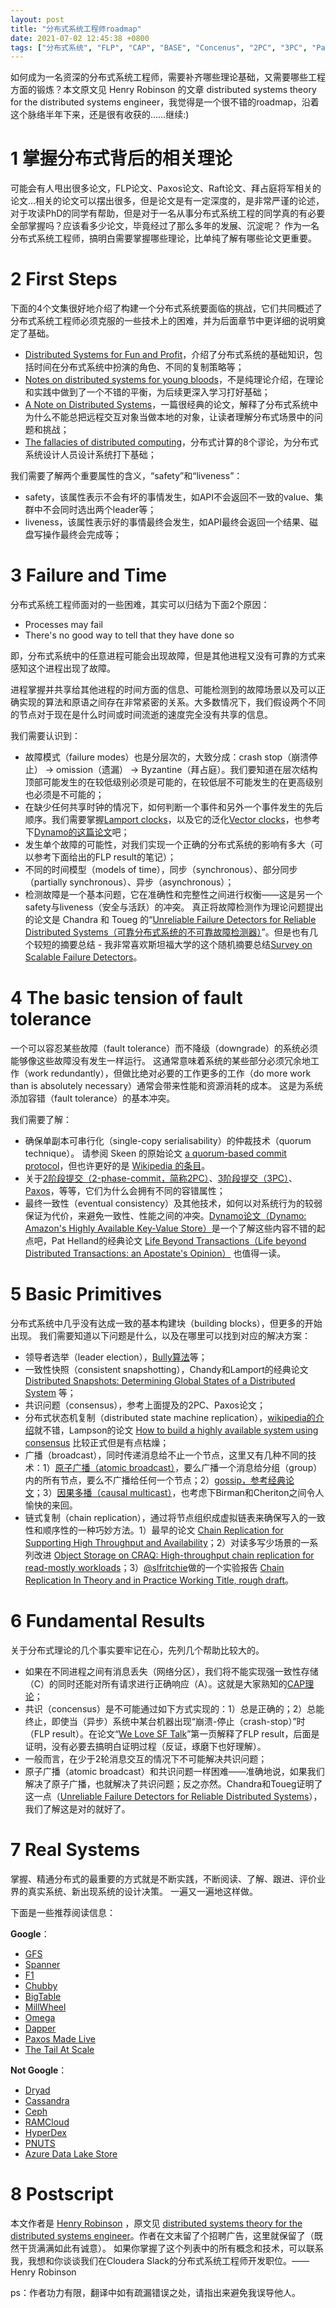 ```yaml
---
layout: post
title: "分布式系统工程师roadmap"
date: 2021-07-02 12:45:38 +0800
tags: ["分布式系统", "FLP", "CAP", "BASE", "Concenus", "2PC", "3PC", "Paxos", "Raft"]
---
```


如何成为一名资深的分布式系统工程师，需要补齐哪些理论基础，又需要哪些工程方面的锻炼？本文原文见 Henry Robinson 的文章 distributed systems theory for the distributed systems engineer，我觉得是一个很不错的roadmap，沿着这个脉络半年下来，还是很有收获的……继续:)

# 1 掌握分布式背后的相关理论

可能会有人甩出很多论文，FLP论文、Paxos论文、Raft论文、拜占庭将军相关的论文...相关的论文可以摆出很多，但是论文是有一定深度的，是非常严谨的论述，对于攻读PhD的同学有帮助，但是对于一名从事分布式系统工程的同学真的有必要全部掌握吗？应该看多少论文，毕竟经过了那么多年的发展、沉淀呢？
作为一名分布式系统工程师，搞明白需要掌握哪些理论，比单纯了解有哪些论文更重要。

# 2 First Steps

下面的4个文集很好地介绍了构建一个分布式系统要面临的挑战，它们共同概述了分布式系统工程师必须克服的一些技术上的困难，并为后面章节中更详细的说明奠定了基础。
- [Distributed Systems for Fun and Profit](http://book.mixu.net/distsys/)，介绍了分布式系统的基础知识，包括时间在分布式系统中扮演的角色、不同的复制策略等；
- [Notes on distributed systems for young bloods](http://www.somethingsimilar.com/2013/01/14/notes-on-distributed-systems-for-young-bloods/)，不是纯理论介绍，在理论和实践中做到了一个不错的平衡，为后续更深入学习打好基础；
- [A Note on Distributed Systems](http://citeseerx.ist.psu.edu/viewdoc/summary?doi=10.1.1.41.7628)，一篇很经典的论文，解释了分布式系统中为什么不能总把远程交互对象当做本地的对象，让读者理解分布式场景中的问题和挑战；
- [The fallacies of distributed computing](http://en.wikipedia.org/wiki/Fallacies_of_Distributed_Computing)，分布式计算的8个谬论，为分布式系统设计人员设计系统打下基础；

我们需要了解两个重要属性的含义，“safety”和“liveness”：
- safety，该属性表示不会有坏的事情发生，如API不会返回不一致的value、集群中不会同时选出两个leader等；
- liveness，该属性表示好的事情最终会发生，如API最终会返回一个结果、磁盘写操作最终会完成等；

# 3 Failure and Time

分布式系统工程师面对的一些困难，其实可以归结为下面2个原因：
- Processes may fail
- There's no good way to tell that they have done so

即，分布式系统中的任意进程可能会出现故障，但是其他进程又没有可靠的方式来感知这个进程出现了故障。

进程掌握并共享给其他进程的时间方面的信息、可能检测到的故障场景以及可以正确实现的算法和原语之间存在非常紧密的关系。大多数情况下，我们假设两个不同的节点对于现在是什么时间或时间流逝的速度完全没有共享的信息。

我们需要认识到：
- 故障模式（failure modes）也是分层次的，大致分成：crash stop（崩溃停止） → omission（遗漏） → Byzantine（拜占庭）。我们要知道在层次结构顶部可能发生的在较低级别必须是可能的，在较低层不可能发生的在更高级别也必须是不可能的；
- 在缺少任何共享时钟的情况下，如何判断一个事件和另外一个事件发生的先后顺序。我们需要掌握[Lamport clocks](https://amturing.acm.org/p558-lamport.pdf)，以及它的泛化[Vector clocks](http://en.wikipedia.org/wiki/Vector_clock)，也参考下[Dynamo的这篇论文](http://www.allthingsdistributed.com/files/amazon-dynamo-sosp2007.pdf)吧；
- 发生单个故障的可能性，对我们实现一个正确的分布式系统的影响有多大（可以参考下面给出的FLP result的笔记）；
- 不同的时间模型（models of time），同步（synchronous）、部分同步（partially synchronous）、异步（asynchronous）；
- 检测故障是一个基本问题，它在准确性和完整性之间进行权衡——这是另一个safety与liveness（安全与活跃）的冲突。 真正将故障检测作为理论问题提出的论文是 Chandra 和 Toueg 的“[Unreliable Failure Detectors for Reliable Distributed Systems（可靠分布式系统的不可靠故障检测器）](http://courses.csail.mit.edu/6.852/08/papers/CT96-JACM.pdf)”。但是也有几个较短的摘要总结 - 我非常喜欢斯坦福大学的这个随机摘要总结[Survey on Scalable Failure Detectors](http://www.scs.stanford.edu/14au-cs244b/labs/projects/song.pdf)。

# 4 The basic tension of fault tolerance

一个可以容忍某些故障（fault tolerance）而不降级（downgrade）的系统必须能够像这些故障没有发生一样运行。 这通常意味着系统的某些部分必须冗余地工作（work redundantly），但做比绝对必要的工作更多的工作（do more work than is absolutely necessary）通常会带来性能和资源消耗的成本。 这是为系统添加容错（fault tolerance）的基本冲突。

我们需要了解：
- 确保单副本可串行化（single-copy serialisability）的仲裁技术（quorum technique）。 请参阅 Skeen 的原始论文 [a quorum-based commit protocol](https://ecommons.library.cornell.edu/bitstream/1813/6323/1/82-483.pdf)，但也许更好的是 [Wikipedia 的条目](http://en.wikipedia.org/wiki/Quorum_(distributed_computing))。
- 关于[2阶段提交（2-phase-commit，简称2PC）](https://the-paper-trail.org/blog/consensus-protocols-two-phase-commit/)、[3阶段提交（3PC）](https://the-paper-trail.org/blog/consensus-protocols-three-phase-commit/)、[Paxos](https://the-paper-trail.org/blog/consensus-protocols-paxos/)，等等，它们为什么会拥有不同的容错属性；
- 最终一致性（eventual consistency）及其他技术，如何以对系统行为的较弱保证为代价，来避免一致性、性能之间的冲突。[Dynamo论文（Dynamo: Amazon's Highly Available Key-Value Store）](http://www.allthingsdistributed.com/files/amazon-dynamo-sosp2007.pdf)是一个了解这些内容不错的起点吧，Pat Helland的经典论文 [Life Beyond Transactions（Life beyond Distributed Transactions: an Apostate's Opinion）](http://www.ics.uci.edu/~cs223/papers/cidr07p15.pdf) 也值得一读。

# 5 Basic Primitives

分布式系统中几乎没有达成一致的基本构建块（building blocks），但更多的开始出现。 我们需要知道以下问题是什么，以及在哪里可以找到对应的解决方案：
- 领导者选举（leader election），[Bully算法](http://en.wikipedia.org/wiki/Bully_algorithm)等；
- 一致性快照（consistent snapshotting），Chandy和Lamport的经典论文 [Distributed Snapshots: Determining Global States of a Distributed System](http://research.microsoft.com/en-us/um/people/lamport/pubs/chandy.pdf) 等；
- 共识问题（consensus），参考上面提及的2PC、Paxos论文；
- 分布式状态机复制（distributed state machine replication），[wikipedia的介绍](http://en.wikipedia.org/wiki/State_machine_replication)就不错，Lampson的论文 [How to build a highly available system using consensus](http://research.microsoft.com/en-us/um/people/blampson/58-Consensus/Acrobat.pdf) 比较正式但是有点枯燥；
- 广播（broadcast），同时传递消息给不止一个节点，这里又有几种不同的技术：1）[原子广播（atomic broadcast）](http://citeseerx.ist.psu.edu/viewdoc/download?doi=10.1.1.3.4709&rep=rep1&type=pdf)，要么广播一个消息给分组（group）内的所有节点，要么不广播给任何一个节点；2）[gossip，参考经典论文](http://bitsavers.informatik.uni-stuttgart.de/pdf/xerox/parc/techReports/CSL-89-1_Epidemic_Algorithms_for_Replicated_Database_Maintenance.pdf)；3）[因果多播（causal multicast）](https://www.cs.cornell.edu/courses/cs614/2003sp/papers/BSS91.pdf)，也考虑下Birman和Cheriton之间令人愉快的来回。
- 链式复制（chain replication），通过将节点组织成虚拟链表来确保写入的一致性和顺序性的一种巧妙方法。1）最早的论文 [Chain Replication for Supporting High Throughput and Availability](https://www.cs.cornell.edu/home/rvr/papers/OSDI04.pdf)；2）对读多写少场景的一系列改进 [Object Storage on CRAQ: High-throughput chain replication for read-mostly workloads](https://www.usenix.org/legacy/event/usenix09/tech/full_papers/terrace/terrace.pdf)；3）[@slfritchie](https://twitter.com/slfritchie)做的一个实验报告 [Chain Replication In Theory and in Practice Working Title, rough draft](https://pdfs.semanticscholar.org/6b14/dd57eaf8122dbc29d08e50749661d4602e53.pdf)。

# 6 Fundamental Results
关于分布式理论的几个事实要牢记在心，先列几个帮助比较大的。
- 如果在不同进程之间有消息丢失（网络分区），我们将不能实现强一致性存储（C）的同时还能对所有请求进行正确响应（A）。这就是大家熟知的[CAP理论](http://lpd.epfl.ch/sgilbert/pubs/BrewersConjecture-SigAct.pdf)；
- 共识（concensus）是不可能通过如下方式实现的：1）总是正确的；2）总能终止，即使当（异步）系统中某台机器出现“崩溃-停止（crash-stop）”时（FLP result）。在论文“[We Love SF Talk](http://www.slideshare.net/HenryRobinson/pwl-nonotes)”第一页解释了FLP result，后面是证明，没有必要去搞明白证明过程（反证，琢磨下也好理解）。
- 一般而言，在少于2轮消息交互的情况下不可能解决共识问题；
- 原子广播（atomic broadcast）和共识问题一样困难——准确地说，如果我们解决了原子广播，也就解决了共识问题；反之亦然。Chandra和Toueg证明了这一点（[Unreliable Failure Detectors for Reliable Distributed Systems](https://www.cs.utexas.edu/~lorenzo/corsi/cs380d/papers/p225-chandra.pdf)），我们了解这是对的就好了。

# 7 Real Systems

掌握、精通分布式的最重要的方式就是不断实践，不断阅读、了解、跟进、评价业界的真实系统、新出现系统的设计决策。 一遍又一遍地这样做。 

下面是一些推荐阅读信息：

**Google**：
- [GFS](http://static.googleusercontent.com/media/research.google.com/en/us/archive/gfs-sosp2003.pdf)
- [Spanner](http://static.googleusercontent.com/media/research.google.com/en/us/archive/spanner-osdi2012.pdf)
- [F1](http://static.googleusercontent.com/media/research.google.com/en/us/pubs/archive/41344.pdf)
- [Chubby](http://static.googleusercontent.com/media/research.google.com/en/us/archive/chubby-osdi06.pdf)
- [BigTable](http://static.googleusercontent.com/media/research.google.com/en/us/archive/bigtable-osdi06.pdf)
- [MillWheel](http://static.googleusercontent.com/media/research.google.com/en/us/pubs/archive/41378.pdf)
- [Omega](https://static.googleusercontent.com/media/research.google.com/en//pubs/archive/41684.pdf)
- [Dapper](http://static.googleusercontent.com/media/research.google.com/en/us/pubs/archive/36356.pdf)
- [Paxos Made Live](http://www.cs.utexas.edu/users/lorenzo/corsi/cs380d/papers/paper2-1.pdf)
- [The Tail At Scale](http://cseweb.ucsd.edu/~gmporter/classes/fa17/cse124/post/schedule/p74-dean.pdf)

**Not Google**：
- [Dryad](http://research.microsoft.com/en-us/projects/dryad/eurosys07.pdf)
- [Cassandra](https://www.cs.cornell.edu/projects/ladis2009/papers/lakshman-ladis2009.pdf)
- [Ceph](http://ceph.com/papers/weil-ceph-osdi06.pdf)
- [RAMCloud](https://ramcloud.stanford.edu/wiki/display/ramcloud/RAMCloud+Papers)
- [HyperDex](http://hyperdex.org/papers/)
- [PNUTS](http://www.mpi-sws.org/~druschel/courses/ds/papers/cooper-pnuts.pdf)
- [Azure Data Lake Store](https://dl.acm.org/citation.cfm?id=3056100)

# 8 Postscript

本文作者是 [Henry Robinson](https://twitter.com/henryr?lang=en) ，原文见 [distributed systems theory for the distributed systems engineer](https://www.the-paper-trail.org/post/2014-08-09-distributed-systems-theory-for-the-distributed-systems-engineer/)。作者在文末留了个招聘广告，这里就保留了（既然干货满满如此有诚意）。
如果你掌握了这个列表中的所有概念和技术，可以联系我，我想和你谈谈我们在Cloudera Slack的分布式系统工程师开发职位。—— Henry Robinson

ps：作者功力有限，翻译中如有疏漏错误之处，请指出来避免我误导他人。
